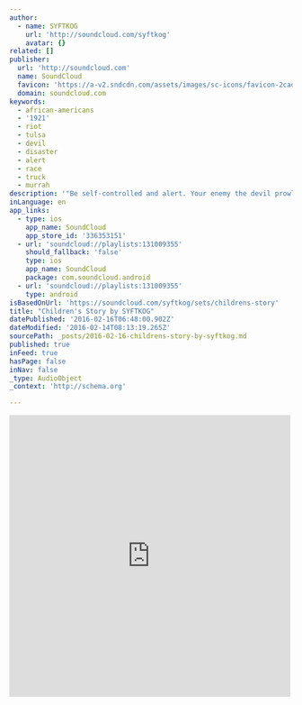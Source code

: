 ```yaml
---
author:
  - name: SYFTKOG
    url: 'http://soundcloud.com/syftkog'
    avatar: {}
related: []
publisher:
  url: 'http://soundcloud.com'
  name: SoundCloud
  favicon: 'https://a-v2.sndcdn.com/assets/images/sc-icons/favicon-2cadd14b.ico'
  domain: soundcloud.com
keywords:
  - african-americans
  - '1921'
  - riot
  - tulsa
  - devil
  - disaster
  - alert
  - race
  - truck
  - murrah
description: '"Be self-controlled and alert. Your enemy the devil prowls around like a roaring lion looking for someone to devour" (1 Pet. 5:8 NIV). Dear Lord, I am so aware of how Satan picks at me and tries to trip me all the time. I know there are spiritual dangers around me.'
inLanguage: en
app_links:
  - type: ios
    app_name: SoundCloud
    app_store_id: '336353151'
  - url: 'soundcloud://playlists:131009355'
    should_fallback: 'false'
    type: ios
    app_name: SoundCloud
    package: com.soundcloud.android
  - url: 'soundcloud://playlists:131009355'
    type: android
isBasedOnUrl: 'https://soundcloud.com/syftkog/sets/childrens-story'
title: "Children's Story by SYFTKOG"
datePublished: '2016-02-16T06:48:00.902Z'
dateModified: '2016-02-14T08:13:19.265Z'
sourcePath: _posts/2016-02-16-childrens-story-by-syftkog.md
published: true
inFeed: true
hasPage: false
inNav: false
_type: AudioObject
_context: 'http://schema.org'

---
```

<iframe src="https://cdn.embedly.com/widgets/media.html?src=https%3A%2F%2Fw.soundcloud.com%2Fplayer%2F%3Fvisual%3Dtrue%26url%3Dhttp%253A%252F%252Fapi.soundcloud.com%252Fplaylists%252F131009355%26show_artwork%3Dtrue&amp;url=https%3A%2F%2Fsoundcloud.com%2Fsyftkog%2Fsets%2Fchildrens-story&amp;image=http%3A%2F%2Fi1.sndcdn.com%2Fartworks-000125181210-px00t5-t500x500.jpg&amp;key=b7d04c9b404c499eba89ee7072e1c4f7&amp;type=text%2Fhtml&amp;schema=soundcloud" width="500" height="500" scrolling="no" frameborder="0" allowfullscreen="allowfullscreen" style=""></iframe>